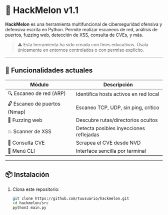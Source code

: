 # 🍉 HackMelon v1.1

**HackMelon** es una herramienta multifuncional de ciberseguridad ofensiva y defensiva escrita en Python. Permite realizar escaneos de red, análisis de puertos, fuzzing web, detección de XSS, consulta de CVEs, y más.

> ⚠️ Esta herramienta ha sido creada con fines educativos. Úsala únicamente en entornos controlados o con permiso explícito.

---
 
## 🧩 Funcionalidades actuales

| Módulo                       | Descripción |
|-----------------------------|-------------|
| 🔍 Escaneo de red (ARP)     | Identifica hosts activos en red local |
| 🔓 Escaneo de puertos (Nmap)| Escaneo TCP, UDP, sin ping, crítico |
| 🔎 Fuzzing web              | Descubre rutas/directorios ocultos |
| 💥 Scanner de XSS           | Detecta posibles inyecciones reflejadas |
| 📖 Consulta CVE             | Scrapea el CVE desde NVD |
| 🔧 Menú CLI                 | Interface sencilla por terminal |

---

## 📦 Instalación

1. Clona este repositorio:
   ```bash
   git clone https://github.com/tuusuario/hackmelon.git
   cd hackmelon/src
   python3 main.py